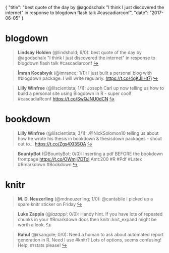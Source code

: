 {
  "title": "best quote of the day by @agodschalx \"I think I just discovered the internet\" in response to blogdown flash talk #cascadiarconf",
  "date": "2017-06-05"
}

# blogdown

> **Lindsay Holden** (@lindshold; 6/0): best quote of the day by @agodschalx "I think I just discovered the internet" in response to blogdown flash talk #cascadiarconf  [&#8618;](https://twitter.com/xieyihui/status/871149533324992513)

<!-- -->


> **İmran Kocabıyık** (@imranec; 1/1): I just built a personal blog with #blogdown package. I will write regularly.
https://t.co/4gKJIlHt7j  [&#8618;](https://twitter.com/xieyihui/status/871314271690469376)

<!-- -->


> **Lilly Winfree** (@lilscientista; 1/1): Joseph Carl up now telling us how to build a personal site using Blogdown in R - super cool! #cascadiaRconf https://t.co/SwQJNU0dCN  [&#8618;](https://twitter.com/xieyihui/status/871149980475510785)

<!-- -->


# bookdown

> **Lilly Winfree** (@lilscientista; 3/1): .@NickSolomon10 telling us about how he wrote his thesis in bookdown &amp; thesisdown packages - shout out to… https://t.co/Zgs4XI3SOA  [&#8618;](https://twitter.com/xieyihui/status/871151353384521728)

<!-- -->


> **BountyBot** (@BountyBot; 0/0): Inserting a pdf BEFORE the bookdown frontpage https://t.co/OWmjI7DTol Amt:200 #R #Pdf #Latex #Rmarkdown #Bookdown  [&#8618;](https://twitter.com/xieyihui/status/871169638671020033)

<!-- -->


# knitr

> **M. D. Neuzerling** (@mdneuzerling; 1/0): @cantabile I picked up a spare knitr sticker on Friday  [&#8618;](https://twitter.com/xieyihui/status/871512429468852225)

<!-- -->


> **Luke Zappia** (@_lazappi_; 0/0): Handy hint. If you have lots of repeated chunks in your #Rmarkdown docs then knitr::knit_expand might be worth a look.  [&#8618;](https://twitter.com/xieyihui/status/871594810250936320)

<!-- -->


> **Rahul** (@rsangole; 0/0): Need a human to ask about automated report generation in R. Need I use #knitr? Lots of options, seems confusing! Help, #rstats please!  [&#8618;](https://twitter.com/xieyihui/status/871218556444307461)

<!-- -->


